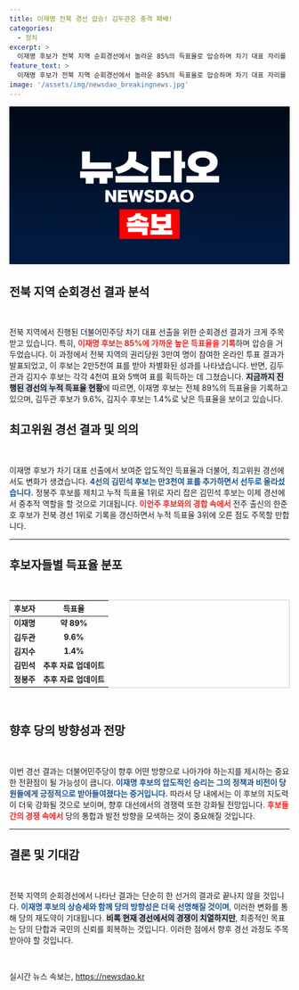 ```yaml
---
title: 이재명 전북 경선 압승! 김두관은 충격 패배!
categories:
  - 정치
excerpt: >
  이재명 후보가 전북 지역 순회경선에서 놀라운 85%의 득표율로 압승하며 차기 대표 자리를 향해 순항 중입니다. 11개 지역 경선 누적 득표율에서도 89%를 기록, 경쟁자들을 압도하는 가운데, 수면 위로浮上한 새로운 후보들의 득표 사정도 주목받고 있습니다.
feature_text: >
  이재명 후보가 전북 지역 순회경선에서 놀라운 85%의 득표율로 압승하며 차기 대표 자리를 향해 순항 중입니다. 11개 지역 경선 누적 득표율에서도 89%를 기록, 경쟁자들을 압도하는 가운데, 수면 위로浮上한 새로운 후보들의 득표 사정도 주목받고 있습니다.
image: '/assets/img/newsdao_breakingnews.jpg'
---
```


<p><img src="/assets/img/newsdao_breakingnews.jpg" alt="firstkoreanews 속보" /></p>

<h2 data-ke-size="size26">전북 지역 순회경선 결과 분석</h2>

<p data-ke-size="size16">&nbsp;</p>

<p>전북 지역에서 진행된 더불어민주당 차기 대표 선출을 위한 순회경선 결과가 크게 주목받고 있습니다. 특히, <b><span style="color: #ee2323;">이재명 후보는 85%에 가까운 높은 득표율을 기록</span></b>하며 압승을 거두었습니다. 이 과정에서 전북 지역의 권리당원 3만여 명이 참여한 온라인 투표 결과가 발표되었고, 이 후보는 2만5천여 표를 받아 차별화된 성과를 나타냈습니다. 반면, 김두관과 김지수 후보는 각각 4천여 표와 5백여 표를 획득하는 데 그쳤습니다. <b><span style="background-color: #21538527;">지금까지 진행된 경선의 누적 득표율 현황</span></b>에 따르면, 이재명 후보는 전체 89%의 득표율을 기록하고 있으며, 김두관 후보가 9.6%, 김지수 후보는 1.4%로 낮은 득표율을 보이고 있습니다.</p>

<h2 data-ke-size="size26">최고위원 경선 결과 및 의의</h2>

<p data-ke-size="size16">&nbsp;</p>

<p>이재명 후보가 차기 대표 선출에서 보여준 압도적인 득표율과 더불어, 최고위원 경선에서도 변화가 생겼습니다. <b><span style="color: #1a5490;">4선의 김민석 후보는 만3천여 표를 추가하면서 선두로 올라섰습니다.</span></b> 정봉주 후보를 제치고 누적 득표율 1위로 자리 잡은 김민석 후보는 이제 경선에서 중추적 역할을 할 것으로 기대됩니다. <b><span style="color: #ee2323;">이언주 후보와의 경합 속에서</span></b> 전주 출신의 한준호 후보가 전북 경선 1위로 기록을 갱신하면서 누적 득표율 3위에 오른 점도 주목할 만합니다.</p>

<hr>

<h2 data-ke-size="size26">후보자들별 득표율 분포</h2>

<p data-ke-size="size16">&nbsp;</p>

<table style="width: 100%; border: 1px solid #ccc;">
    <thead>
        <tr>
            <th style="text-align: center;">후보자</th>
            <th style="text-align: center;">득표율</th>
        </tr>
    </thead>
    <tbody>
        <tr>
            <td style="text-align: center; height: 17px;"><b>이재명</b></td>
            <td style="text-align: center; height: 17px;"><b>약 89%</b></td>
        </tr>
        <tr>
            <td style="text-align: center; height: 17px;"><b>김두관</b></td>
            <td style="text-align: center; height: 17px;"><b>9.6%</b></td>
        </tr>
        <tr>
            <td style="text-align: center; height: 17px;"><b>김지수</b></td>
            <td style="text-align: center; height: 17px;"><b>1.4%</b></td>
        </tr>
        <tr>
            <td style="text-align: center; height: 17px;"><b>김민석</b></td>
            <td style="text-align: center; height: 17px;"><b>추후 자료 업데이트</b></td>
        </tr>
        <tr>
            <td style="text-align: center; height: 17px;"><b>정봉주</b></td>
            <td style="text-align: center; height: 17px;"><b>추후 자료 업데이트</b></td>
        </tr>
    </tbody>
</table>

<p data-ke-size="size16">&nbsp;</p>

<h2 data-ke-size="size26">향후 당의 방향성과 전망</h2>

<p data-ke-size="size16">&nbsp;</p>

<p>이번 경선 결과는 더불어민주당이 향후 어떤 방향으로 나아가야 하는지를 제시하는 중요한 전환점이 될 가능성이 큽니다. <b><span style="color: #1a5490;">이재명 후보의 압도적인 승리는 그의 정책과 비전이 당원들에게 긍정적으로 받아들여졌다는 증거입니다.</span></b> 따라서 당 내에서는 이 후보의 지도력이 더욱 강화될 것으로 보이며, 향후 대선에서의 경쟁력 또한 강화될 전망입니다. <b><span style="color: #ee2323;">후보들 간의 경쟁 속에서</span></b> 당의 통합과 발전 방향을 모색하는 것이 중요해질 것입니다.</p>

<hr>

<h2 data-ke-size="size26">결론 및 기대감</h2>

<p data-ke-size="size16">&nbsp;</p>

<p>전북 지역의 순회경선에서 나타난 결과는 단순히 한 선거의 결과로 끝나지 않을 것입니다. <b><span style="color: #1a5490;">이재명 후보의 상승세와 함께 당의 방향성은 더욱 선명해질 것이며</span></b>, 이러한 변화를 통해 당의 재도약이 기대됩니다. <b><span style="background-color: #21538527;">비록 현재 경선에서의 경쟁이 치열하지만</span></b>, 최종적인 목표는 당의 단합과 국민의 신뢰를 회복하는 것입니다. 이러한 점에서 향후 경선 과정도 주목 받아야 할 것입니다.</p>

<p data-ke-size="size16">&nbsp;</p>
실시간 뉴스 속보는, <a href="https://newsdao.kr" rel="dofollow">https://newsdao.kr</a>


